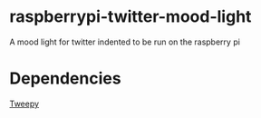 raspberrypi-twitter-mood-light
==============================

A mood light for twitter indented to be run on the raspberry pi


Dependencies
============

[Tweepy](https://github.com/tweepy/tweepy)
